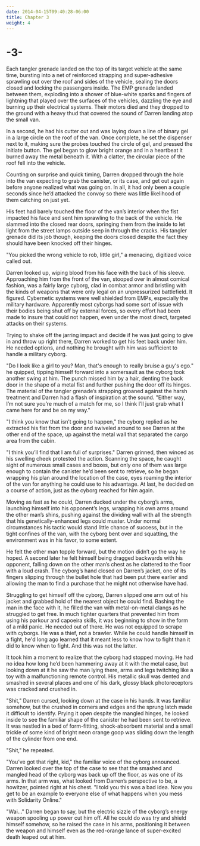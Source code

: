 ```yaml
---
date: 2014-04-15T09:40:28-06:00
title: Chapter 3
weight: 4
---
```


# -3-

Each tangler grenade landed on the top of its target vehicle at the same time,
bursting into a net of reinforced strapping and super-adhesive sprawling out
over the roof and sides of the vehicle, sealing the doors closed and locking the
passengers inside. The EMP grenade landed between them, exploding into a shower
of blue-white sparks and fingers of lightning that played over the surfaces of
the vehicles, dazzling the eye and burning up their electrical systems. Their
motors died and they dropped to the ground with a heavy thud that covered the
sound of Darren landing atop the small van.

In a second, he had his cutter out and was laying down a line of binary gel in a
large circle on the roof of the van. Once complete, he set the dispenser next to
it, making sure the probes touched the circle of gel, and pressed the initiate
button. The gel began to glow bright orange and in a heartbeat it burned away
the metal beneath it. With a clatter, the circular piece of the roof fell into
the vehicle.

Counting on surprise and quick timing, Darren dropped through the hole into the
van expecting to grab the canister, or its case, and get out again before anyone
realized what was going on. In all, it had only been a couple seconds since he’d
attacked the convoy so there was little likelihood of them catching on just yet.

His feet had barely touched the floor of the van’s interior when the fist
impacted his face and sent him sprawling to the back of the vehicle. He slammed
into the closed rear doors, springing them from the inside to let light from the
street lamps outside seep in through the cracks. His tangler grenade did its job
though, keeping the doors closed despite the fact they should have been knocked
off their hinges.

"You picked the wrong vehicle to rob, little girl," a menacing, digitized voice
called out.

Darren looked up, wiping blood from his face with the back of his sleeve.
Approaching him from the front of the van, stooped over in almost comical
fashion, was a fairly large cyborg, clad in combat armor and bristling with the
kinds of weapons that were only legal on an unpressurized battlefield. It
figured. Cybernetic systems were well shielded from EMPs, especially the
military hardware. Apparently most cyborgs had some sort of issue with their
bodies being shut off by external forces, so every effort had been made to
insure that could not happen, even under the most direct, targeted attacks on
their systems.

Trying to shake off the jarring impact and decide if he was just going to give
in and throw up right there, Darren worked to get his feet back under him. He
needed options, and nothing he brought with him was sufficient to handle a
military cyborg.

"Do I look like a girl to you? Man, that's enough to really bruise a guy's ego."
he quipped, tipping himself forward into a somersault as the cyborg took another
swing at him. The punch missed him by a hair, denting the back door in the shape
of a metal fist and further pushing the door off its hinges. The material of the
tangler grenade’s strapping groaned against the harsh treatment and Darren had a
flash of inspiration at the sound. "Either way, I’m not sure you’re much of a
match for me, so I think I’ll just grab what I came here for and be on my way."

"I think you know that isn’t going to happen," the cyborg replied as he
extracted his fist from the door and swiveled around to see Darren at the other
end of the space, up against the metal wall that separated the cargo area from
the cabin.

"I think you’ll find that I am full of surprises." Darren grinned, then winced
as his swelling cheek protested the action. Scanning the space, he caught sight
of numerous small cases and boxes, but only one of them was large enough to
contain the canister he’d been sent to retrieve, so he began wrapping his plan
around the location of the case, eyes roaming the interior of the van for
anything he could use to his advantage. At last, he decided on a course of
action, just as the cyborg reached for him again.

Moving as fast as he could, Darren ducked under the cyborg’s arms, launching
himself into his opponent’s legs, wrapping his own arms around the other man’s
shins, pushing against the dividing wall with all the strength that his
genetically-enhanced legs could muster. Under normal circumstances his tactic
would stand little chance of success, but in the tight confines of the van, with
the cyborg bent over and squatting, the environment was in his favor, to some
extent.

He felt the other man topple forward, but the motion didn’t go the way he hoped.
A second later he felt himself being dragged backwards with his opponent,
falling down on the other man’s chest as he clattered to the floor with a loud
crash. The cyborg’s hand closed on Darren’s jacket, one of its fingers slipping
through the bullet hole that had been put there earlier and allowing the man to
find a purchase that he might not otherwise have had.

Struggling to get himself off the cyborg, Darren slipped one arm out of his
jacket and grabbed hold of the nearest object he could find. Bashing the man in
the face with it, he filled the van with metal-on-metal clangs as he struggled
to get free. In much tighter quarters that prevented him from using his parkour
and capoeira skills, it was beginning to show in the form of a mild panic. He
needed out of there. He was not equipped to scrape with cyborgs. He was a thief,
not a brawler. While he could handle himself in a fight, he'd long ago learned
that it meant less to know how to fight than it did to know when to fight. And
this was not the latter.

It took him a moment to realize that the cyborg had stopped moving. He had no
idea how long he’d been hammering away at it with the metal case, but looking
down at it he saw the man lying there, arms and legs twitching like a toy with a
malfunctioning remote control. His metallic skull was dented and smashed in
several places and one of his dark, glossy black photoreceptors was cracked and
crushed in.

"Shit," Darren cursed, looking down at the case in his hands. It was familiar
somehow, but the crushed in corners and edges and the sprung latch made it
difficult to identify. Prying it open despite the mangled hinges, he looked
inside to see the familiar shape of the canister he had been sent to retrieve.
It was nestled in a bed of form-fitting, shock-absorbent material and a small
trickle of some kind of bright neon orange goop was sliding down the length of
the cylinder from one end.

"Shit," he repeated.

"You’ve got that right, kid," the familiar voice of the cyborg announced. Darren
looked over the top of the case to see that the smashed and mangled head of the
cyborg was back up off the floor, as was one of its arms. In that arm was, what
looked from Darren’s perspective to be, a howitzer, pointed right at his chest.
"I told you this was a bad idea. Now you get to be an example to everyone else
of what happens when you mess with Solidarity Online."

"Wai…" Darren began to say, but the electric sizzle of the cyborg’s energy
weapon spooling up power cut him off. All he could do was try and shield himself
somehow, so he raised the case in his arms, positioning it between the weapon
and himself even as the red-orange lance of super-excited death leaped out at
him.
